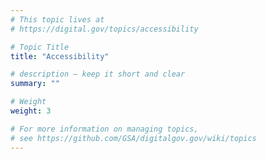 ```yaml
---
# This topic lives at
# https://digital.gov/topics/accessibility

# Topic Title
title: "Accessibility"

# description — keep it short and clear
summary: ""

# Weight
weight: 3

# For more information on managing topics,
# see https://github.com/GSA/digitalgov.gov/wiki/topics
---
```

